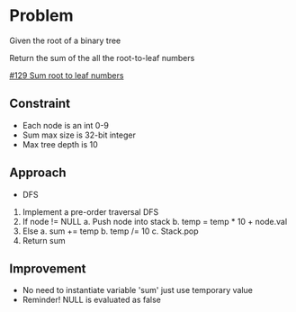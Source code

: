 
# Problem
Given the root of a binary tree

Return the sum of the all the root-to-leaf numbers

[\#129 Sum root to leaf numbers](https://leetcode.com/problems/sum-root-to-leaf-numbers/?envType=daily-question&envId=2024-04-15)

## Constraint
- Each node is an int 0-9
- Sum max size is 32-bit integer
- Max tree depth is 10

## Approach
- DFS
1. Implement a pre-order traversal DFS
2. If node != NULL
    a. Push node into stack
    b. temp = temp * 10 + node.val
3. Else
    a. sum += temp
    b. temp /= 10
    c. Stack.pop
4. Return sum

## Improvement
- No need to instantiate variable 'sum'
    just use temporary value
- Reminder! NULL is evaluated as false
